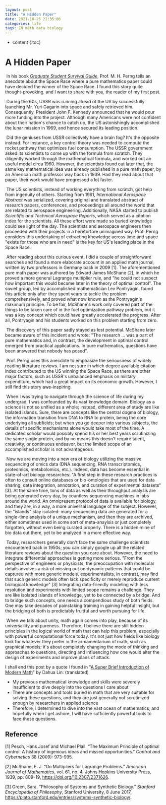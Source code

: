 ```yaml
---
layout: post
title: "A Hidden Paper"
date: 2021-10-25 22:35:00
categories: life 
tags: EN math data biology
---
```




* content
{:toc}


# A Hidden Paper



​		In his book *[Graduate Student Survival Guide](https://www.douban.com/book/subject/27108502/)*, Prof. M. H. Perng tells an anecdote about the Space Race where a pure mathematics paper could have decided the winner of the Space Race. I found this story quite thought-provoking, and I want to share with you, the reader of my first post.

​		During the 60s, USSR was running ahead of the US by successfully launching Mr. Yuri Gagarin into space and safely retrieved him. Consequently, President John F. Kennedy announced that he would pour more funding into the project. Although many Americans were not confident about their nation's chance to catch up, the US astonishingly accomplished the lunar mission in 1969, and hence secured its leading position. 

​		Did the geniuses from USSR collectively have a brain fog? It's the opposite instead. For instance, a key control theory was needed to compute the rocket pathway that optimizes fuel consumption. The USSR government asked its scientists to come up with the formula from scratch. They diligently worked through the mathematical formula, and worked out an useful model circa 1960. However, the scientists found out later that, the same key mathematical idea was already published in a pure math paper, by an American math professor way back in 1939. Had they read about that paper, their work would have progressed a lot faster. 

​		The US scientists, instead of working everything from scratch, got help from ingenuity of others. Starting from 1961, *International Aerospace Abstract* was serialized, covering original and translated abstract of research papers, conferences, and proceedings all around the world that are related to aerospace engineering. Additionally, NASA started to publish *Scientific and Technical Aerospace Reports*, which served as a citation index for the scientists. All these effort were made so buried knowledge could see light of the day. The scientists and aerospace engineers then proceeded with their projects in a heretorfore unimagined way. Prof. Perng considers this undertaking of extracting knowledge across time and space "exists for those who are in need" is the key for US's leading place in the Space Race. 

​		After reading about this curious event, I did a couple of straightforward searches and found a more elaborate account in an applied math journal, written by two professors in Germany back in 2009 [1]. The aforementioned pure math paper was authored by Edward James McShane [2], in which he proved a more general Lagrange multiplier rule, and "he could not suspect how important this would become later in the theory of optimal control". The soviet group, led by accomplished mathematician Lev Pontryagin, found this article only after they spent years to tackle the problem comprehensively, and proved what now known as the Pontryagin's maximum principle. To be fair, McShane's work only covered part of the things to be taken care of in the fuel optimization pathway problem, but it was a key concept which could have greatly accelerated the progress. After all, Pontryagin and his students worked on this problem starting from zero. 

​		The discovery of this paper sadly stayed as lost potential. McShane later became aware of this incident and wrote: "The research ... was a part of pure mathematics and, in contrast, the development in optimal control emerged from practical applications. In pure mathematics, questions have been answered that nobody has posed". 

​		Prof. Perng uses this anecdote to emphasize the seriousness of widely reading literature reviews. I am not sure in which degree available citation index contributed to the US winning the Space Race, as there are other major factors, such as USSR's unbalanced emphasis on military expenditure, which had a great impact on its economic growth. However, I still find this story awe-inspiring. 

​		When I was trying to navigate through the science of life during my undergrad, I was confounded by its vast knowledge domain. Biology as a science is not so unified as a whole; instead, different area of study are like isolated islands. Sure, there are concepts like the central dogma of biology, the information transition from DNA to RNA to protein, being the core underlying all subfields; but when you go deeper into various subjects, the details of specific mechanisms alone would take most of the time. A dedicated scholar would possibly spend his or her best years scrutinizing the same single protein, and by no means this doesn't require talent, creativity, or continuous endeavor, but the limited scope of an accomplished scholar is not advantageous. 

​		Now we are moving into a new era of biology utilizing the massive sequencing of omics data (DNA sequencing, RNA transcriptomics, proteomics, metabolomics, etc.). Indeed, data has become essential in state-of-art biology researches: "A first step in these research practices is often to consult online databases or bio-ontologies that are used for data sharing, data integration, annotation, and curation of experimental datasets" [3]. At the same time, tons of data as well as their throughput analysis are being generated every day, by countless sequencing machines in labs around the world. An omnipresent protocol of data is available for biology, and they are, in a way, a more universal language of the subject. However, the "islands" stay isolated: many sequencing data are generated for a single-time analysis of a unique mechanism, and then they are archived, either sometimes used in some sort of meta-anaylsis or just completely forgotten, without even being curated properly. There is a hidden mine of bio data out there, yet to be analyzed in a more effective way. 

​		Today, researchers generally don't face the same challenge scientists encountered back in 1950s; you can simply google up all the related literature reviews about the question you care about. However, the need to integrate differential approaches is getting more serious. "From the perspective of engineers or physicists, the preoccupation with molecular details involves a risk of missing out on dynamic patterns that could be captured with more generic models. experimentalists, in contrast, may find that such generic models often lack specificity or merely reproduce current biological knowledge" [3] Integrating data-friendly modeling with less resolution and experiments with limited scope remains a challenge. They are like isolated islands of knowledge, yet to be connected by a bridge. And to bridge such concepts, one needs a compendious study of both fields. One may take decades of painstaking training in gaining helpful insight, but the bridging of both is predictably fruitful and worth pursuing for life. 

​		When we talk about unity, math again comes into play, because of its universaility and pureness. Therefore, I believe there are still hidden principles in the logical world of math that can help this problem, especially with powerful computational force today. It's not just how fields like biology look for whatever they prefer in the armamentarium of math, such as graphical models; it's about completely changing the mode of thinking and approaches to questions, directing and influencing how one would alter the design of experiments and improve plans of attack.



I shall end this post by a quote I found in "[A Super Brief Introduction of Modern Math](http://www.penglixun.com/study/science/mit_math_system.html)" by Dahua Lin: (translated)

- My previous mathematical knowledge and skills were severely insufficient to dive deeply into the questions I care about
- There are concepts and tools buried in math that are very suitable for solving these questions, and they are just generally not scrutinized enough by researchers in applied science
- Therefore, I determined to dive into the vast ocean of mathematics, and hopefully when I get ashore, I will have sufficiently powerful tools to face these questions. 





## Reference

[1] Pesch, Hans Josef and Michael Plail. “The Maximum Principle of optimal control: A history of ingenious ideas and missed opportunities.” *Control and Cybernetics* 38 (2009): 973-995.

[2] McShane, E. J. “On Multipliers for Lagrange Problems.” *American Journal of Mathematics*, vol. 61, no. 4, Johns Hopkins University Press, 1939, pp. 809–19, https://doi.org/10.2307/2371626. 

[3] Green, Sara. “Philosophy of Systems and Synthetic Biology.” *Stanford Encyclopedia of Philosophy*, Stanford University, 8 June 2017, https://plato.stanford.edu/entries/systems-synthetic-biology/. 